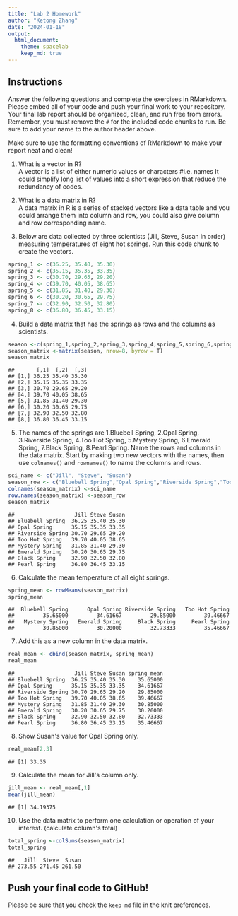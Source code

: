 ```yaml
---
title: "Lab 2 Homework"
author: "Ketong Zhang"
date: "2024-01-18"
output:
  html_document: 
    theme: spacelab
    keep_md: true
---
```


## Instructions
Answer the following questions and complete the exercises in RMarkdown. Please embed all of your code and push your final work to your repository. Your final lab report should be organized, clean, and run free from errors. Remember, you must remove the `#` for the included code chunks to run. Be sure to add your name to the author header above.  

Make sure to use the formatting conventions of RMarkdown to make your report neat and clean!  

1. What is a vector in R?  
A vector is a list of either numeric values or characters #i.e. names 
It could simplify long list of values into a short expression that reduce the redundancy of codes. 

2. What is a data matrix in R?  
A data matrix in R is a series of stacked vectors like a data table and you could arrange them into column and row, you could also give column and row corresponding name.

3. Below are data collected by three scientists (Jill, Steve, Susan in order) measuring temperatures of eight hot springs. Run this code chunk to create the vectors.  

```r
spring_1 <- c(36.25, 35.40, 35.30)
spring_2 <- c(35.15, 35.35, 33.35)
spring_3 <- c(30.70, 29.65, 29.20)
spring_4 <- c(39.70, 40.05, 38.65)
spring_5 <- c(31.85, 31.40, 29.30)
spring_6 <- c(30.20, 30.65, 29.75)
spring_7 <- c(32.90, 32.50, 32.80)
spring_8 <- c(36.80, 36.45, 33.15)
```


4. Build a data matrix that has the springs as rows and the columns as scientists. 

```r
season <-c(spring_1,spring_2,spring_3,spring_4,spring_5,spring_6,spring_7,spring_8)
season_matrix <-matrix(season, nrow=8, byrow = T)
season_matrix
```

```
##       [,1]  [,2]  [,3]
## [1,] 36.25 35.40 35.30
## [2,] 35.15 35.35 33.35
## [3,] 30.70 29.65 29.20
## [4,] 39.70 40.05 38.65
## [5,] 31.85 31.40 29.30
## [6,] 30.20 30.65 29.75
## [7,] 32.90 32.50 32.80
## [8,] 36.80 36.45 33.15
```

5. The names of the springs are 1.Bluebell Spring, 2.Opal Spring, 3.Riverside Spring, 4.Too Hot Spring, 5.Mystery Spring, 6.Emerald Spring, 7.Black Spring, 8.Pearl Spring. Name the rows and columns in the data matrix. Start by making two new vectors with the names, then use `colnames()` and `rownames()` to name the columns and rows.

```r
sci_name <- c("Jill", "Steve", "Susan")
season_row <- c("Bluebell Spring","Opal Spring","Riverside Spring","Too Hot Spring","Mystery Spring","Emerald Spring","Black Spring","Pearl Spring")
colnames(season_matrix) <-sci_name
row.names(season_matrix) <-season_row
season_matrix
```

```
##                   Jill Steve Susan
## Bluebell Spring  36.25 35.40 35.30
## Opal Spring      35.15 35.35 33.35
## Riverside Spring 30.70 29.65 29.20
## Too Hot Spring   39.70 40.05 38.65
## Mystery Spring   31.85 31.40 29.30
## Emerald Spring   30.20 30.65 29.75
## Black Spring     32.90 32.50 32.80
## Pearl Spring     36.80 36.45 33.15
```

6. Calculate the mean temperature of all eight springs.

```r
spring_mean <- rowMeans(season_matrix)
spring_mean
```

```
##  Bluebell Spring      Opal Spring Riverside Spring   Too Hot Spring 
##         35.65000         34.61667         29.85000         39.46667 
##   Mystery Spring   Emerald Spring     Black Spring     Pearl Spring 
##         30.85000         30.20000         32.73333         35.46667
```


7. Add this as a new column in the data matrix.  

```r
real_mean <- cbind(season_matrix, spring_mean)
real_mean
```

```
##                   Jill Steve Susan spring_mean
## Bluebell Spring  36.25 35.40 35.30    35.65000
## Opal Spring      35.15 35.35 33.35    34.61667
## Riverside Spring 30.70 29.65 29.20    29.85000
## Too Hot Spring   39.70 40.05 38.65    39.46667
## Mystery Spring   31.85 31.40 29.30    30.85000
## Emerald Spring   30.20 30.65 29.75    30.20000
## Black Spring     32.90 32.50 32.80    32.73333
## Pearl Spring     36.80 36.45 33.15    35.46667
```

8. Show Susan's value for Opal Spring only.

```r
real_mean[2,3]
```

```
## [1] 33.35
```


9. Calculate the mean for Jill's column only.  

```r
jill_mean <- real_mean[,1]
mean(jill_mean)
```

```
## [1] 34.19375
```


10. Use the data matrix to perform one calculation or operation of your interest.  (calculate column's total)

```r
total_spring <-colSums(season_matrix)
total_spring
```

```
##   Jill  Steve  Susan 
## 273.55 271.45 261.50
```


## Push your final code to GitHub!
Please be sure that you check the `keep md` file in the knit preferences.  
